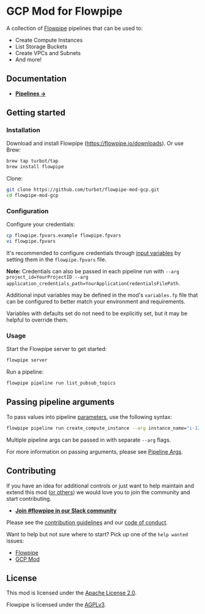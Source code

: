 # GCP Mod for Flowpipe

A collection of [Flowpipe](https://flowpipe.io) pipelines that can be used to:
- Create Compute Instances
- List Storage Buckets
- Create VPCs and Subnets
- And more!

<!-- ![image](https://github.com/turbot/flowpipe-mod-gcp/blob/staging/docs/images/flowpipe_test_run.png?raw=true) -->

## Documentation

- **[Pipelines →](https://hub.flowpipe.io/mods/turbot/gcp/pipelines)**

## Getting started

### Installation

Download and install Flowpipe (https://flowpipe.io/downloads). Or use Brew:

```sh
brew tap turbot/tap
brew install flowpipe
```

Clone:

```sh
git clone https://github.com/turbot/flowpipe-mod-gcp.git
cd flowpipe-mod-gcp
```

### Configuration

Configure your credentials:

```sh
cp flowpipe.fpvars.example flowpipe.fpvars
vi flowpipe.fpvars
```

It's recommended to configure credentials through [input variables](https://flowpipe.io/docs/using-flowpipe/mod-variables) by setting them in the `flowpipe.fpvars` file.

**Note:** Credentials can also be passed in each pipeline run with `--arg project_id=YourProjectID --arg application_credentials_path=YourApplicationCredentialsFilePath`.


Additional input variables may be defined in the mod's `variables.fp` file that can be configured to better match your environment and requirements.

Variables with defaults set do not need to be explicitly set, but it may be helpful to override them.

### Usage

Start the Flowpipe server to get started:

```sh
flowpipe server
```

Run a pipeline:

```sh
flowpipe pipeline run list_pubsub_topics
```

## Passing pipeline arguments

To pass values into pipeline [parameters](https://flowpipe.io/docs/using-flowpipe/pipeline-parameters), use the following syntax:

```sh
flowpipe pipeline run create_compute_instance --arg instance_name="i-1234567890abcdef0" --arg machine_type="n1-standard-1" --arg zone="us-central1-a" --arg boot_disk_size="10"
```

Multiple pipeline args can be passed in with separate `--arg` flags.

For more information on passing arguments, please see [Pipeline Args](https://flowpipe.io/docs/run/pipelines).

## Contributing

If you have an idea for additional controls or just want to help maintain and extend this mod ([or others](https://github.com/topics/flowpipe-mod)) we would love you to join the community and start contributing.

- **[Join #flowpipe in our Slack community ](https://flowpipe.io/community/join)**

Please see the [contribution guidelines](https://github.com/turbot/flowpipe/blob/main/CONTRIBUTING.md) and our [code of conduct](https://github.com/turbot/flowpipe/blob/main/CODE_OF_CONDUCT.md).

Want to help but not sure where to start? Pick up one of the `help wanted` issues:

- [Flowpipe](https://github.com/turbot/flowpipe/labels/help%20wanted)
- [GCP Mod](https://github.com/turbot/flowpipe-mod-gcp/labels/help%20wanted)

## License

This mod is licensed under the [Apache License 2.0](https://github.com/turbot/flowpipe-mod-gcp/blob/main/LICENSE).

Flowpipe is licensed under the [AGPLv3](https://github.com/turbot/flowpipe/blob/main/LICENSE).
